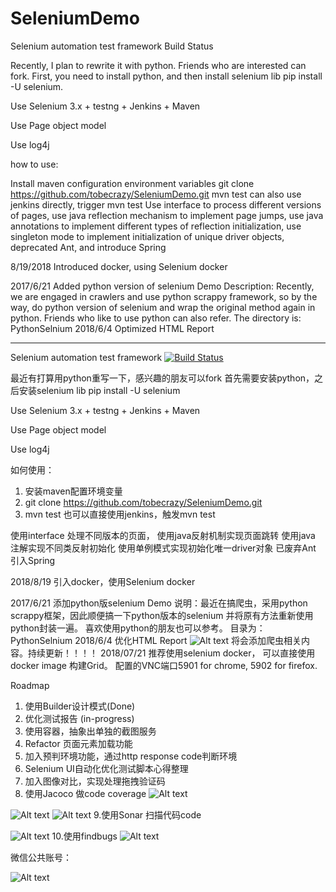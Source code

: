 # SeleniumDemo
Selenium automation test framework Build Status

Recently, I plan to rewrite it with python. Friends who are interested can fork. First, you need to install python, and then install selenium lib pip install -U selenium.

Use Selenium 3.x + testng + Jenkins + Maven

Use Page object model

Use log4j

how to use:

Install maven configuration environment variables
git clone https://github.com/tobecrazy/SeleniumDemo.git
mvn test can also use jenkins directly, trigger mvn test
Use interface to process different versions of pages, use java reflection mechanism to implement page jumps, use java annotations to implement different types of reflection initialization, use singleton mode to implement initialization of unique driver objects, deprecated Ant, and introduce Spring

8/19/2018 Introduced docker, using Selenium docker

2017/6/21 Added python version of selenium Demo Description: Recently, we are engaged in crawlers and use python scrappy framework, so by the way, do python version of selenium and wrap the original method again in python. Friends who like to use python can also refer. The directory is: PythonSelnium 2018/6/4 Optimized HTML Report

----------- 
Selenium automation test framework
[![Build Status](https://www.travis-ci.org/tobecrazy/SeleniumDemo.svg?branch=master)](https://www.travis-ci.org/tobecrazy/SeleniumDemo) 

最近有打算用python重写一下，感兴趣的朋友可以fork
首先需要安装python，之后安装selenium lib
pip install -U selenium


Use Selenium 3.x  + testng + Jenkins + Maven 

Use Page object model

Use log4j

如何使用：
1. 安装maven配置环境变量
2. git clone  https://github.com/tobecrazy/SeleniumDemo.git
3. mvn test
也可以直接使用jenkins，触发mvn test

使用interface 处理不同版本的页面，
使用java反射机制实现页面跳转
使用java 注解实现不同类反射初始化
使用单例模式实现初始化唯一driver对象
已废弃Ant
引入Spring

2018/8/19
引入docker，使用Selenium docker

2017/6/21
添加python版selenium Demo
说明：最近在搞爬虫，采用python scrappy框架，因此顺便搞一下python版本的selenium
并将原有方法重新使用python封装一遍。
喜欢使用python的朋友也可以参考。
目录为：PythonSelnium 
2018/6/4
优化HTML Report
![Alt text](https://github.com/tobecrazy/SeleniumDemo/blob/master/Report.gif  "HTML Report") 
将会添加爬虫相关内容。持续更新！！！！
2018/07/21
推荐使用selenium docker， 可以直接使用docker image 构建Grid。
配置的VNC端口5901 for chrome, 5902 for firefox.

Roadmap
1. 使用Builder设计模式(Done)
2. 优化测试报告 (in-progress)
3. 使用容器，抽象出单独的截图服务
4. Refactor 页面元素加载功能
5. 加入预判环境功能，通过http response code判断环境
6. Selenium UI自动化优化测试脚本心得整理
7. 加入图像对比，实现处理拖拽验证码
8. 使用Jacoco 做code coverage
![Alt text](https://github.com/tobecrazy/SeleniumDemo/blob/master/code%20coverage.png "Snapshot")

![Alt text](https://github.com/tobecrazy/Demo/blob/master/jenkins.png  "Snapshot")
![Alt text](https://github.com/tobecrazy/SeleniumDemo/blob/master/Jenkins%20code%20coverage%20.png  "Snapshot")
9.使用Sonar 扫描代码code

![Alt text](https://github.com/tobecrazy/SeleniumDemo/blob/master/sonar.png  "Snapshot")
10.使用findbugs
![Alt text](https://github.com/tobecrazy/Demo/blob/master/findbugs.png  "Snapshot") 

微信公共账号：

![Alt text](https://github.com/tobecrazy/Demo/blob/master/weixin.gif  "weixin")


